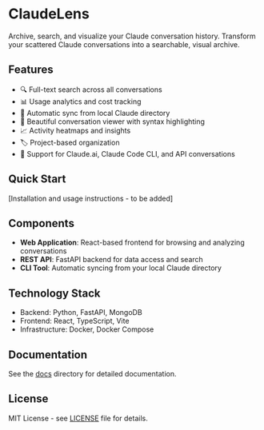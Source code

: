 # ClaudeLens

Archive, search, and visualize your Claude conversation history. Transform your scattered Claude conversations into a searchable, visual archive.

## Features
- 🔍 Full-text search across all conversations
- 📊 Usage analytics and cost tracking
- 🔄 Automatic sync from local Claude directory
- 🎨 Beautiful conversation viewer with syntax highlighting
- 📈 Activity heatmaps and insights
- 🏷️ Project-based organization
- 💾 Support for Claude.ai, Claude Code CLI, and API conversations

## Quick Start
[Installation and usage instructions - to be added]

## Components
- **Web Application**: React-based frontend for browsing and analyzing conversations
- **REST API**: FastAPI backend for data access and search
- **CLI Tool**: Automatic syncing from your local Claude directory

## Technology Stack
- Backend: Python, FastAPI, MongoDB
- Frontend: React, TypeScript, Vite
- Infrastructure: Docker, Docker Compose

## Documentation
See the [docs](./docs) directory for detailed documentation.

## License
MIT License - see [LICENSE](./LICENSE) file for details.